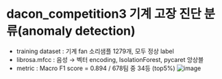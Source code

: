 # dacon_competition3 기계 고장 진단 분류(anomaly detection)
- training dataset : 기계 fan 소리샘플 1279개, 모두 정상 label
- librosa.mfcc : 음성 &rarr; 벡터 encoding, IsolationForest, pycaret 앙상블
- metric : Macro F1 score = 0.894 / 678팀 중 34등 (top5%)
![image](https://user-images.githubusercontent.com/121914727/229559577-3c522764-1215-4d80-999b-258cf3ce789f.png)
